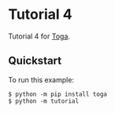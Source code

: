 # Tutorial 4

Tutorial 4 for [Toga](https://toga.beeware.org).

## Quickstart

To run this example:

```
$ python -m pip install toga
$ python -m tutorial
```
